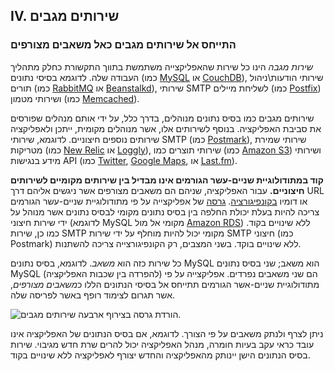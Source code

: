 ## IV. שירותים מגבים
### התייחס אל שירותים מגבים כאל משאבים מצורפים

*שירות מגבה* הינו כל שירות שהאפליקצייה משתמשת בתווך התקשורת כחלק מתהליך העבודה שלה.
לדוגמא בסיסי נתונים (כמו [MySQL](http://dev.mysql.com/) או [CouchDB](http://couchdb.apache.org/)), שירותי הודעות\ניהול תורים (כמו [RabbitMQ](http://www.rabbitmq.com/) או [Beanstalkd](https://beanstalkd.github.io)), שירותי SMTP לשליחת מיילים (כמו [Postfix](http://www.postfix.org/)) ושירותי מטמון (כמו [Memcached](http://memcached.org/)).

שירותים מגבים כמו בסיס נתונים מנוהלים, בדרך כלל, על ידי אותם מנהלים שפורסים את סביבת האפליקציה. בנוסף לשירותים אלו, אשר מנוהלים מקומית, ייתכן ולאפליקציה שירותים נוספים חיצוניים.
לדוגמא, שירותי SMTP (כמו [Postmark](http://postmarkapp.com/)), שירותי שמירת מטריקות (כמו [New Relic](http://newrelic.com/) או [Loggly](http://www.loggly.com/)), שירותי תוצרים כמו (כמו [Amazon S3](http://aws.amazon.com/s3/)) ושירותי מידע בנגישות API (כמו [Twitter](http://dev.twitter.com/), [Google Maps](https://developers.google.com/maps/), או [Last.fm](http://www.last.fm/api)).

**קוד במתודולוגיית שניים-עשר הגורמים אינו מבדיל בין שירותים מקומיים לשירותים חיצוניים.**
עבור האפליקציה, שניהם הם משאבים מצורפים אשר ניגשים אליהם דרך URL או דומיו [בקונפיגורציה](./config). [גרסה](./codebase) של אפליקצייה על פי מתודולוגיית שניים-עשר הגורמים צריכה להיות בעלת יכולת החלפה בין בסיס נתונים מקומי לבסיס נתונים אשר מנוהל על ידי שירות חיצוני (לדוגמא MySQL מקומי אל מול [Amazon RDS](http://aws.amazon.com/rds/)) ללא שינויים בקוד. כמו כן, שירות SMTP מקומי יכול להיות מוחלף על ידי שירות SMTP חיצוני (כמו Postmark) ללא שינויים בוקד. בשני המצבים, רק הקונפיגורצייה צריכה להשתנות.

כל שירות כזה הוא *משאב*. לדוגמא, בסיס נתונים MySQL הוא משאב; שני בסיס נתונים MySQL (להפרדה בין שכבות האפליקציה) הם שני משאבים נפרדים. אפליקצייה על פי מתודולוגיית שניים-אשר הגורמים תתייחס אל בסיסי הנתונים הללו כ*משאבים מצורפים*, אשר תגרום לצימוד רופף באשר לפריסה שלה.

<img src="/images/attached-resources.png" class="full" alt="הורדת גרסה בצירוף ארבעה שירותים מגבים." />

ניתן לצרף ולנתק משאבים על פי הצורך. לדוגמא, אם בסיס הנתונים של האפליקציה אינו עובד כראי עקב בעיות חומרה, מנהל האפליקציה יכול להרים שרת חדש מגיבוי. שירות בסיס הנתונים הישן יינותק מהאפליקציה והחדש יצורף לאפליקציה ללא שינויים בקוד.